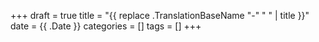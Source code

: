 +++
draft = true
title = "{{ replace .TranslationBaseName "-" " " | title }}"
date = {{ .Date }}
categories = []
tags = []
+++
